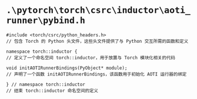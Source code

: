 # `.\pytorch\torch\csrc\inductor\aoti_runner\pybind.h`

```
#include <torch/csrc/python_headers.h>
// 包含 Torch 的 Python 头文件，这些头文件提供了与 Python 交互所需的函数和定义

namespace torch::inductor {
// 定义了一个命名空间 torch::inductor，用于放置与 Torch 模块化相关的代码

void initAOTIRunnerBindings(PyObject* module);
// 声明了一个函数 initAOTIRunnerBindings，该函数用于初始化 AOTI 运行器的绑定

} // namespace torch::inductor
// 结束 torch::inductor 命名空间的定义
```